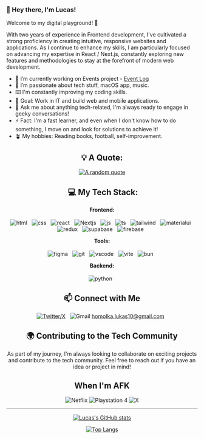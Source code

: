 ### 👋 Hey there, I'm Lucas!

Welcome to my digital playground! 🚀

With two years of experience in Frontend development, I've cultivated a strong proficiency in creating intuitive, responsive websites and applications. As I continue to enhance my skills, I am particularly focused on advancing my expertise in React / Next.js, constantly exploring new features and methodologies to stay at the forefront of modern web development.

- 🔭 I’m currently working on Events project - [Event Log](https://github.com/lucas-dash/event.log)
- 🌱 I’m passionate about tech stuff, macOS app, music.
- ⌨️ I'm constantly improving my coding skills.
- 🎯 Goal: Work in IT and build web and mobile applications.
- 💬 Ask me about anything tech-related, I'm always ready to engage in geeky conversations!
- ⚡ Fact: I'm a fast learner, and even when I don't know how to do something, I move on and look for solutions to achieve it!
- 🪴 My hobbies: Reading books, football, self-improvement.

<div align="center">
  

## 💡 A Quote:

[![A random quote](https://quotes-github-readme.vercel.app/api?type=horizontal&theme=dark)](https://github.com/piyushsuthar/github-readme-quotes)

##  💻 My Tech Stack:
**Frontend:** <br> <br>
![html](https://skillicons.dev/icons?i=html) &nbsp;
![css](https://skillicons.dev/icons?i=css) &nbsp;
![react](https://skillicons.dev/icons?i=react) &nbsp;
![Nextjs](https://skillicons.dev/icons?i=nextjs) &nbsp;
![js](https://skillicons.dev/icons?i=js) &nbsp;
![ts](https://skillicons.dev/icons?i=ts) &nbsp;
![tailwind](https://skillicons.dev/icons?i=tailwind) &nbsp;
![materialui](https://skillicons.dev/icons?i=materialui) &nbsp;
![redux](https://skillicons.dev/icons?i=redux) &nbsp;
![supabase](https://skillicons.dev/icons?i=supabase) &nbsp;
![firebase](https://skillicons.dev/icons?i=firebase) &nbsp;


**Tools:** <br> <br>
![figma](https://skillicons.dev/icons?i=figma) &nbsp;
![git](https://skillicons.dev/icons?i=git) &nbsp;
![vscode](https://skillicons.dev/icons?i=vscode) &nbsp;
![vite](https://skillicons.dev/icons?i=vite) &nbsp;
![bun](https://skillicons.dev/icons?i=bun) &nbsp;


**Backend:** <br> <br>
![python](https://skillicons.dev/icons?i=python) &nbsp;



## 📫 Connect with Me

<div align="center">
  
[![Twitter/X](https://skillicons.dev/icons?i=twitter)](https://twitter.com/spacecode_) &nbsp;
![Gmail](https://skillicons.dev/icons?i=gmail) homolka.lukas10@gmail.com &nbsp;

</div>

## 🌍 Contributing to the Tech Community
As part of my journey, I'm always looking to collaborate on exciting projects and contribute to the tech community. Feel free to reach out if you have an idea or project in mind!

## When I'm AFK
![Netflix](https://img.shields.io/badge/Netflix-E50914?style=for-the-badge&logo=netflix&logoColor=white)
![Playstation 4](https://img.shields.io/badge/Playstation%204-003791?style=for-the-badge&logo=playstation-4&logoColor=white)
![X](https://img.shields.io/badge/X-%23000000.svg?style=for-the-badge&logo=X&logoColor=white)
</div>

<hr>

<div align="center">
  
[![Lucas's GitHub stats](https://github-readme-stats.vercel.app/api?username=lucas-dash&show_icons=true&theme=tokyonight&border_radius=12)](https://github.com/lucas-dash/github-readme-stats)

[![Top Langs](https://github-readme-stats.vercel.app/api/top-langs/?username=lucas-dash&layout=compact)](https://github.com/lucas-dash/github-readme-stats)

</div>

